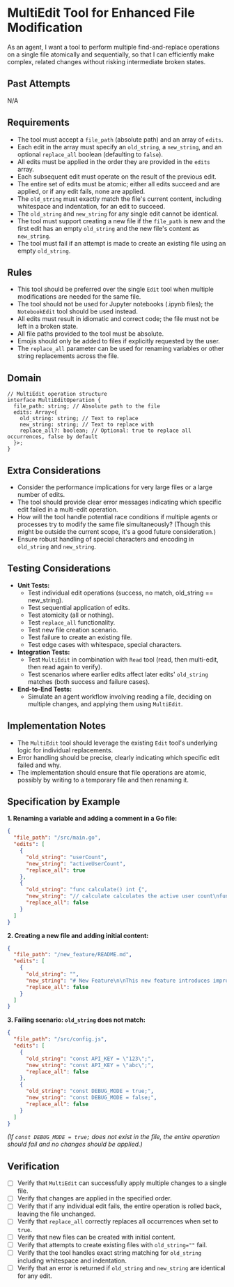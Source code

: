 # MultiEdit Tool for Enhanced File Modification

As an agent, I want a tool to perform multiple find-and-replace operations on a single file atomically and sequentially, so that I can efficiently make complex, related changes without risking intermediate broken states.

## Past Attempts

N/A

## Requirements

- The tool must accept a `file_path` (absolute path) and an array of `edits`.
- Each edit in the array must specify an `old_string`, a `new_string`, and an optional `replace_all` boolean (defaulting to `false`).
- All edits must be applied in the order they are provided in the `edits` array.
- Each subsequent edit must operate on the result of the previous edit.
- The entire set of edits must be atomic; either all edits succeed and are applied, or if any edit fails, none are applied.
- The `old_string` must exactly match the file's current content, including whitespace and indentation, for an edit to succeed.
- The `old_string` and `new_string` for any single edit cannot be identical.
- The tool must support creating a new file if the `file_path` is new and the first edit has an empty `old_string` and the new file's content as `new_string`.
- The tool must fail if an attempt is made to create an existing file using an empty `old_string`.

## Rules

- This tool should be preferred over the single `Edit` tool when multiple modifications are needed for the same file.
- The tool should not be used for Jupyter notebooks (.ipynb files); the `NotebookEdit` tool should be used instead.
- All edits must result in idiomatic and correct code; the file must not be left in a broken state.
- All file paths provided to the tool must be absolute.
- Emojis should only be added to files if explicitly requested by the user.
- The `replace_all` parameter can be used for renaming variables or other string replacements across the file.

## Domain

```
// MultiEdit operation structure
interface MultiEditOperation {
  file_path: string; // Absolute path to the file
  edits: Array<{
    old_string: string; // Text to replace
    new_string: string; // Text to replace with
    replace_all?: boolean; // Optional: true to replace all occurrences, false by default
  }>;
}
```

## Extra Considerations

- Consider the performance implications for very large files or a large number of edits.
- The tool should provide clear error messages indicating which specific edit failed in a multi-edit operation.
- How will the tool handle potential race conditions if multiple agents or processes try to modify the same file simultaneously? (Though this might be outside the current scope, it's a good future consideration.)
- Ensure robust handling of special characters and encoding in `old_string` and `new_string`.

## Testing Considerations

- **Unit Tests:**
    - Test individual edit operations (success, no match, old_string == new_string).
    - Test sequential application of edits.
    - Test atomicity (all or nothing).
    - Test `replace_all` functionality.
    - Test new file creation scenario.
    - Test failure to create an existing file.
    - Test edge cases with whitespace, special characters.
- **Integration Tests:**
    - Test `MultiEdit` in combination with `Read` tool (read, then multi-edit, then read again to verify).
    - Test scenarios where earlier edits affect later edits' `old_string` matches (both success and failure cases).
- **End-to-End Tests:**
    - Simulate an agent workflow involving reading a file, deciding on multiple changes, and applying them using `MultiEdit`.

## Implementation Notes

- The `MultiEdit` tool should leverage the existing `Edit` tool's underlying logic for individual replacements.
- Error handling should be precise, clearly indicating which specific edit failed and why.
- The implementation should ensure that file operations are atomic, possibly by writing to a temporary file and then renaming it.

## Specification by Example

**1. Renaming a variable and adding a comment in a Go file:**

```json
{
  "file_path": "/src/main.go",
  "edits": [
    {
      "old_string": "userCount",
      "new_string": "activeUserCount",
      "replace_all": true
    },
    {
      "old_string": "func calculate() int {",
      "new_string": "// calculate calculates the active user count\nfunc calculate() int {",
      "replace_all": false
    }
  ]
}
```

**2. Creating a new file and adding initial content:**

```json
{
  "file_path": "/new_feature/README.md",
  "edits": [
    {
      "old_string": "",
      "new_string": "# New Feature\n\nThis new feature introduces improved user authentication.",
      "replace_all": false
    }
  ]
}
```

**3. Failing scenario: `old_string` does not match:**

```json
{
  "file_path": "/src/config.js",
  "edits": [
    {
      "old_string": "const API_KEY = \"123\";",
      "new_string": "const API_KEY = \"abc\";",
      "replace_all": false
    },
    {
      "old_string": "const DEBUG_MODE = true;",
      "new_string": "const DEBUG_MODE = false;",
      "replace_all": false
    }
  ]
}
```
*(If `const DEBUG_MODE = true;` does not exist in the file, the entire operation should fail and no changes should be applied.)*

## Verification

- [ ] Verify that `MultiEdit` can successfully apply multiple changes to a single file.
- [ ] Verify that changes are applied in the specified order.
- [ ] Verify that if any individual edit fails, the entire operation is rolled back, leaving the file unchanged.
- [ ] Verify that `replace_all` correctly replaces all occurrences when set to `true`.
- [ ] Verify that new files can be created with initial content.
- [ ] Verify that attempts to create existing files with `old_string=""` fail.
- [ ] Verify that the tool handles exact string matching for `old_string` including whitespace and indentation.
- [ ] Verify that an error is returned if `old_string` and `new_string` are identical for any edit.
